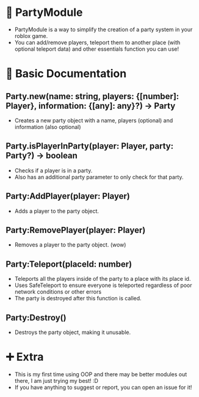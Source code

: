 # 🎉 PartyModule
- PartyModule is a way to simplify the creation of a party system in your roblox game.
- You can add/remove players, teleport them to another place (with optional teleport data) and other essentials function you can use!

# 📘 Basic Documentation
## Party.new(name: string, players: {[number]: Player}, information: {[any]: any}?) -> Party
- Creates a new party object with a name, players (optional) and information (also optional)

## Party.isPlayerInParty(player: Player, party: Party?) -> boolean
- Checks if a player is in a party.
- Also has an additional party parameter to only check for that party.

## Party:AddPlayer(player: Player)
- Adds a player to the party object.

## Party:RemovePlayer(player: Player)
- Removes a player to the party object. (wow)

## Party:Teleport(placeId: number)
- Teleports all the players inside of the party to a place with its place id.
- Uses SafeTeleport to ensure everyone is teleported regardless of poor network conditions or other errors
- The party is destroyed after this function is called.

## Party:Destroy()
- Destroys the party object, making it unusable.

# ➕ Extra
- This is my first time using OOP and there may be better modules out there, I am just trying my best! :D
- If you have anything to suggest or report, you can open an issue for it!
